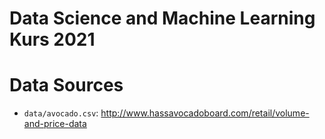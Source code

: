 # Data Science and Machine Learning Kurs 2021

# Data Sources

- `data/avocado.csv`: http://www.hassavocadoboard.com/retail/volume-and-price-data
